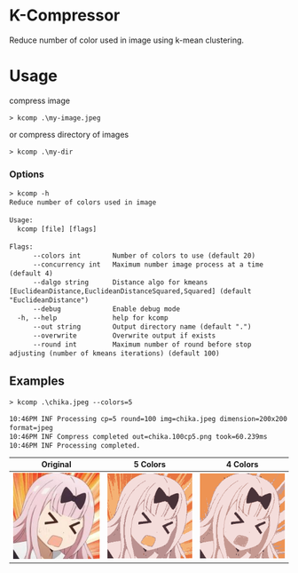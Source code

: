 # K-Compressor

Reduce number of color used in image using k-mean clustering.

# Usage

compress image

```shell
> kcomp .\my-image.jpeg
```

or compress directory of images

```shell
> kcomp .\my-dir
```

### Options

```
> kcomp -h  
Reduce number of colors used in image

Usage:
  kcomp [file] [flags]

Flags:
      --colors int        Number of colors to use (default 20)
      --concurrency int   Maximum number image process at a time (default 4)
      --dalgo string      Distance algo for kmeans [EuclideanDistance,EuclideanDistanceSquared,Squared] (default "EuclideanDistance")
      --debug             Enable debug mode
  -h, --help              help for kcomp
      --out string        Output directory name (default ".")
      --overwrite         Overwrite output if exists
      --round int         Maximum number of round before stop adjusting (number of kmeans iterations) (default 100)
```

## Examples

```shell
> kcomp .\chika.jpeg --colors=5
```

```shell
10:46PM INF Processing cp=5 round=100 img=chika.jpeg dimension=200x200 format=jpeg
10:46PM INF Compress completed out=chika.100cp5.png took=60.239ms
10:46PM INF Processing completed.
```

| Original                  | 5 Colors                              | 4 Colors                              |
|---------------------------|---------------------------------------|---------------------------------------|
| ![chika.jpeg](chika.jpeg) | ![chika.100cp5.png](chika.100cp5.png) | ![chika.100cp4.png](chika.100cp4.png) |

